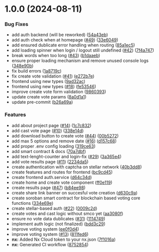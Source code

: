 # 1.0.0 (2024-08-11)

### Bug Fixes

- add auth backend (will be reworked) ([54a43eb](https://github.com/danieljancar/votevault/commit/54a43eb8f7fc9413e0af924f634bf94ef5215eaf))
- add auth check when at homepage ([#49](https://github.com/danieljancar/votevault/issues/49)) ([33e6049](https://github.com/danieljancar/votevault/commit/33e6049cade6636cee0aa73582c78979cb5d375d))
- add ensured dublicate error handling when routing ([85a1ec5](https://github.com/danieljancar/votevault/commit/85a1ec5b696b2c083452c8406374a8d884265fa6))
- add loading spinner when login / logout still undefined ([#42](https://github.com/danieljancar/votevault/issues/42)) ([7f4a747](https://github.com/danieljancar/votevault/commit/7f4a74711611e423c412288993470ada00e4b1bc))
- break words when too long ([#43](https://github.com/danieljancar/votevault/issues/43)) ([b1daaeb](https://github.com/danieljancar/votevault/commit/b1daaebb6a1ab6605cab5d96e784b2b078b7dd7c))
- ensure proper loading mechanism and remove unused console logs ([348e90b](https://github.com/danieljancar/votevault/commit/348e90b12389ab319be7c939d4db21834a3d25c8))
- fix build errors ([1a8719c](https://github.com/danieljancar/votevault/commit/1a8719c65659dade40ae72bff3c6496abe6b9efe))
- fix create vote validation ([#41](https://github.com/danieljancar/votevault/issues/41)) ([e272b7e](https://github.com/danieljancar/votevault/commit/e272b7e506b6c3aaa24447adcc2ada5daf06e556))
- frontend using new types ([9ad32ac](https://github.com/danieljancar/votevault/commit/9ad32acea676e33b79c9aa23f734ca9fe6124f7a))
- frontend using new types ([#18](https://github.com/danieljancar/votevault/issues/18)) ([fe53546](https://github.com/danieljancar/votevault/commit/fe53546612d82e864ef67ab133d5dabb75658fdc))
- improve create vote form validation ([9860393](https://github.com/danieljancar/votevault/commit/9860393b5ddd4bdbee8e7f2e1eeb5f9fd0d54b66))
- update create vote params ([8a0d1a1](https://github.com/danieljancar/votevault/commit/8a0d1a1f1f67f946adc4c83acfaeaa6338064cc3))
- update pre-commit ([b26a69a](https://github.com/danieljancar/votevault/commit/b26a69ae95b3c3c6acc18a0d026591645ef0fb3f))

### Features

- add about project page ([#14](https://github.com/danieljancar/votevault/issues/14)) ([1c7c832](https://github.com/danieljancar/votevault/commit/1c7c8329d9fd30de3a9b4f39f46b2dda2300c11e))
- add cast vote page ([#10](https://github.com/danieljancar/votevault/issues/10)) ([338e14d](https://github.com/danieljancar/votevault/commit/338e14d09a3a55ab0d99a025794bef33d8e9a7b6))
- add download button to create vote ([#44](https://github.com/danieljancar/votevault/issues/44)) ([00b5272](https://github.com/danieljancar/votevault/commit/00b52726539b0acc608682b34cadc72767f55e8f))
- add max 5 options and remove date ([#16](https://github.com/danieljancar/votevault/issues/16)) ([d157c68](https://github.com/danieljancar/votevault/commit/d157c688397d4ce8efab83911167ad771bc54894))
- add proper .env config loading ([319ce63](https://github.com/danieljancar/votevault/commit/319ce63a1bbfa5f5b259d22b19459e75e48bc948))
- add smart contract & docs ([70a7dbf](https://github.com/danieljancar/votevault/commit/70a7dbf2715aa622681e8d983d5d32f68ec6142b))
- add text-lenght-counter and login-fix ([#29](https://github.com/danieljancar/votevault/issues/29)) ([3a365e4](https://github.com/danieljancar/votevault/commit/3a365e4ad33131df8441c5a8ad730845a710a65b))
- add vote results page ([#11](https://github.com/danieljancar/votevault/issues/11)) ([2234da5](https://github.com/danieljancar/votevault/commit/2234da52fbcaf7a56b7a5195ba4217e1f48d44a7))
- create authentication with captcha on stellar network ([40b3dd8](https://github.com/danieljancar/votevault/commit/40b3dd849354443f445fff9718ed1fee4e44ade5))
- create features and routes for frontend ([bc9cd45](https://github.com/danieljancar/votevault/commit/bc9cd45b1985181fa5af2c52777ec4befcedcd16))
- create frontend auth.service ([d64c34d](https://github.com/danieljancar/votevault/commit/d64c34d567e3fbfdc6e931edb92efa1ebbf16254))
- create home and create vote component ([ff0e119](https://github.com/danieljancar/votevault/commit/ff0e11999489c3172f0639e8b80ae8963f82bf86))
- create results page ([#47](https://github.com/danieljancar/votevault/issues/47)) ([b84ee98](https://github.com/danieljancar/votevault/commit/b84ee987d33eed32a077b5371605b81be1dc1e6d))
- create share link banner on succesful vote creation ([d630c9a](https://github.com/danieljancar/votevault/commit/d630c9ae3bb9c237c27db2e9b734b9d667adf0e8))
- create soroban smart contract for blockchain based voting core functions ([334e69e](https://github.com/danieljancar/votevault/commit/334e69e7d76126ba6dfef1887912469316b68d3c))
- create stellar-based auth ([#22](https://github.com/danieljancar/votevault/issues/22)) ([0009c2d](https://github.com/danieljancar/votevault/commit/0009c2d5ba4072bba0060de38a1536f9957c92aa))
- create votes and cast logic without smco yet ([aa3080f](https://github.com/danieljancar/votevault/commit/aa3080f9ab801c33ea2a4fdbf9230cb55ce67a6a))
- ensure no vote data dublicates ([#31](https://github.com/danieljancar/votevault/issues/31)) ([1114749](https://github.com/danieljancar/votevault/commit/11147490e81b4b895e02d2a9df3eeda0a53574de))
- implement auth logic (not finalized) ([bdd3c29](https://github.com/danieljancar/votevault/commit/bdd3c29ab25263e635206553efb58eb861789209))
- improve voting system ([ee0f0d4](https://github.com/danieljancar/votevault/commit/ee0f0d4064fd7d1e577a6f933191992fade3d016))
- improve voting system ([#13](https://github.com/danieljancar/votevault/issues/13)) ([811fed6](https://github.com/danieljancar/votevault/commit/811fed677ccae2e09a885550a648e1530b50d263))
- **nx:** Added Nx Cloud token to your nx.json ([7f1016a](https://github.com/danieljancar/votevault/commit/7f1016ac3321ae59a34b63bbcc0239dea4b772a2))
- **nx:** Generated CI workflow ([8752854](https://github.com/danieljancar/votevault/commit/875285440336dfc86e543f64b254fd2b21c8a9f6))

